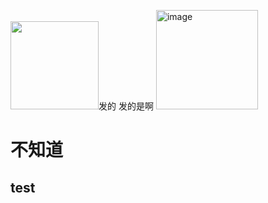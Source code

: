 <img src="file:///C:/Users/yjg/AppData/Roaming/marktext/images/2025-10-19-17-53-28-image.png" title="" alt="" width="141">发的 发的是啊
<img width="163" height="159" alt="image" src="https://github.com/user-attachments/assets/8e80c24f-456d-43ff-9c98-ce7a8399641c" />

# 不知道

## test





